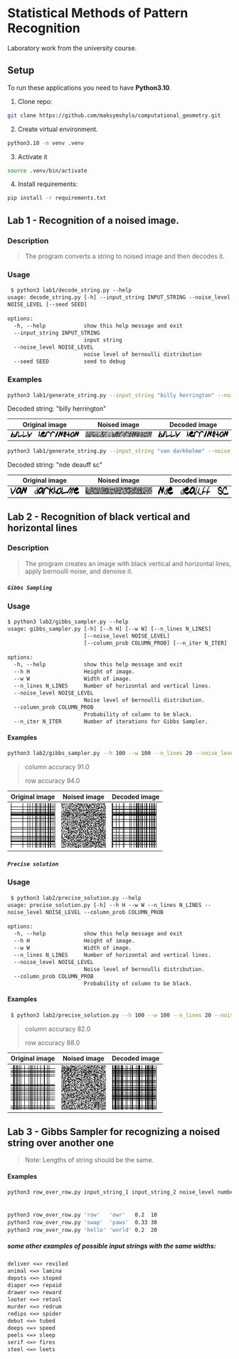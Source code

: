 # Statistical Methods of Pattern Recognition
Laboratory work from the university course.

## Setup

To run these applications you need to have **Python3.10**.

1. Clone repo:
```bash
git clone https://github.com/maksymshylo/computational_geometry.git
```
2. Create virtual environment.
```bash
python3.10 -m venv .venv
```
3. Activate it
```bash
source .venv/bin/activate
```
4. Install requirements:
```bash
pip install -r requirements.txt
```

## Lab 1 - Recognition of a noised image.

### Description
> The program converts a string to noised image and then decodes it.

### Usage
```commandline
 $ python3 lab1/decode_string.py --help
usage: decode_string.py [-h] --input_string INPUT_STRING --noise_level NOISE_LEVEL [--seed SEED]

options:
  -h, --help            show this help message and exit
  --input_string INPUT_STRING
                        input string
  --noise_level NOISE_LEVEL
                        noise level of bernoulli distribution
  --seed SEED           seed to debug
```

### Examples
```bash
python3 lab1/generate_string.py --input_string "billy herrington" --noise_level 0.35 --seed 45
```
Decoded string:  "billy herrington"

| Original image                        |           Noised image           | Decoded image                     |
|---------------------------------------|:--------------------------------:|-----------------------------------|
| ![](.imgs/lab1/test1/input_image.png) | ![](.imgs/lab1/test1/noised_image.png) | ![](.imgs/lab1/test1/decoded_image.png) |

```bash
python3 lab1/generate_string.py --input_string "van darkholme" --noise_level 0.45 --seed 45
```
Decoded string:  "nde deauff sc"

| Original image                        |              Noised image              | Decoded image                           |
|---------------------------------------|:--------------------------------------:|-----------------------------------------|
| ![](.imgs/lab1/test2/input_image.png) | ![](.imgs/lab1/test2/noised_image.png) | ![](.imgs/lab1/test2/decoded_image.png) |


## Lab 2 - Recognition of black vertical and horizontal lines

### Description
> The program creates an image with black vertical and horizontal lines,
> apply bernoulli noise, and denoise it.

##### `Gibbs Sampling`

### Usage
```commandline
$ python3 lab2/gibbs_sampler.py --help
usage: gibbs_sampler.py [-h] [--h H] [--w W] [--n_lines N_LINES]
                        [--noise_level NOISE_LEVEL]
                        [--column_prob COLUMN_PROB] [--n_iter N_ITER]

options:
  -h, --help            show this help message and exit
  --h H                 Height of image.
  --w W                 Width of image.
  --n_lines N_LINES     Number of horizontal and vertical lines.
  --noise_level NOISE_LEVEL
                        Noise level of bernoulli distribution.
  --column_prob COLUMN_PROB
                        Probability of column to be black.
  --n_iter N_ITER       Number of iterations for Gibbs Sampler.
```

#### Examples
```bash
python3 lab2/gibbs_sampler.py --h 100 --w 100 --n_lines 20 --noise_level 0.42 --column_prob 0.5 --n_iter 100
```
> column accuracy 91.0
> 
> row accuracy 94.0

| Original image                                                    |                           Noised image                            | Decoded image                                                     |
|-------------------------------------------------------------------|:-----------------------------------------------------------------:|-------------------------------------------------------------------|
| ![](.imgs/lab2/gibbs-sampler-test/input_image_gibbs_sampler.png)  | ![](.imgs/lab2/gibbs-sampler-test/noised_image_gibbs_sampler.png) | ![](.imgs/lab2/gibbs-sampler-test/output_image_gibbs_sampler.png) |


##### `Precise solution`

### Usage
```commandline
 $ python3 lab2/precise_solution.py --help
usage: precise_solution.py [-h] --h H --w W --n_lines N_LINES --noise_level NOISE_LEVEL --column_prob COLUMN_PROB

options:
  -h, --help            show this help message and exit
  --h H                 Height of image.
  --w W                 Width of image.
  --n_lines N_LINES     Number of horizontal and vertical lines.
  --noise_level NOISE_LEVEL
                        Noise level of bernoulli distribution.
  --column_prob COLUMN_PROB
                        Probability of column to be black.
```


#### Examples
```bash
 $ python3 lab2/precise_solution.py --h 100 --w 100 --n_lines 20 --noise_level 0.42 --column_prob 0.5
```
> column accuracy 82.0
> 
> row accuracy 88.0

| Original image                                                  |                          Noised image                          | Decoded image                                                  |
|-----------------------------------------------------------------|:--------------------------------------------------------------:|----------------------------------------------------------------|
| ![](.imgs/lab2/precise-solution-test/input_image_precise.png)   | ![](.imgs/lab2/precise-solution-test/noised_image_precise.png) | ![](.imgs/lab2/precise-solution-test/output_image_precise.png) |



## Lab 3 - Gibbs Sampler for recognizing a noised string over another one

> Note: Lengths of string should be the same.

#### Examples
```bash
python3 row_over_row.py input_string_1 input_string_2 noise_level number_of_iterations


python3 row_over_row.py 'row'   'owr'   0.2  10
python3 row_over_row.py 'swap'  'paws'  0.33 30
python3 row_over_row.py 'hello' 'world' 0.2  20
```
##### some other examples of possible input strings with the same widths:
```
deliver <=> reviled
animal <=> lamina
depots <=> stoped
diaper <=> repaid
drawer <=> reward
looter <=> retool
murder <=> redrum
redips <=> spider
debut <=> tubed
deeps <=> speed
peels <=> sleep
serif <=> fires
steel <=> leets
````
